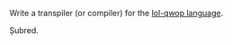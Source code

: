 Write a transpiler (or compiler) for the [lol-qwop language](https://github.com/ix/lol-qwop/blob/master/SPEC.md).

Șubred.
